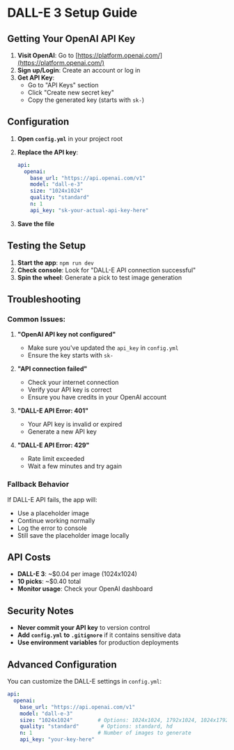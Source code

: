 # DALL-E 3 Setup Guide

## Getting Your OpenAI API Key

1. **Visit OpenAI**: Go to [https://platform.openai.com/](https://platform.openai.com/)
2. **Sign up/Login**: Create an account or log in
3. **Get API Key**: 
   - Go to "API Keys" section
   - Click "Create new secret key"
   - Copy the generated key (starts with `sk-`)

## Configuration

1. **Open `config.yml`** in your project root
2. **Replace the API key**:
   ```yaml
   api:
     openai:
       base_url: "https://api.openai.com/v1"
       model: "dall-e-3"
       size: "1024x1024"
       quality: "standard"
       n: 1
       api_key: "sk-your-actual-api-key-here"
   ```

3. **Save the file**

## Testing the Setup

1. **Start the app**: `npm run dev`
2. **Check console**: Look for "DALL-E API connection successful"
3. **Spin the wheel**: Generate a pick to test image generation

## Troubleshooting

### Common Issues:

1. **"OpenAI API key not configured"**
   - Make sure you've updated the `api_key` in `config.yml`
   - Ensure the key starts with `sk-`

2. **"API connection failed"**
   - Check your internet connection
   - Verify your API key is correct
   - Ensure you have credits in your OpenAI account

3. **"DALL-E API Error: 401"**
   - Your API key is invalid or expired
   - Generate a new API key

4. **"DALL-E API Error: 429"**
   - Rate limit exceeded
   - Wait a few minutes and try again

### Fallback Behavior

If DALL-E API fails, the app will:
- Use a placeholder image
- Continue working normally
- Log the error to console
- Still save the placeholder image locally

## API Costs

- **DALL-E 3**: ~$0.04 per image (1024x1024)
- **10 picks**: ~$0.40 total
- **Monitor usage**: Check your OpenAI dashboard

## Security Notes

- **Never commit your API key** to version control
- **Add `config.yml` to `.gitignore`** if it contains sensitive data
- **Use environment variables** for production deployments

## Advanced Configuration

You can customize the DALL-E settings in `config.yml`:

```yaml
api:
  openai:
    base_url: "https://api.openai.com/v1"
    model: "dall-e-3"
    size: "1024x1024"        # Options: 1024x1024, 1792x1024, 1024x1792
    quality: "standard"       # Options: standard, hd
    n: 1                     # Number of images to generate
    api_key: "your-key-here"
``` 